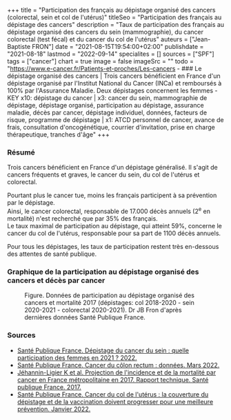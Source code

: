 +++
title = "Participation des français au dépistage organisé des cancers (colorectal, sein et col de l'utérus)"
titleSeo = "Participation des français au dépistage des cancers"
description = "Taux de participation des français au dépistage organisé des cancers du sein (mammographie), du cancer colorectal (test fécal) et du cancer du col de l'utérus"
auteurs = ["Jean-Baptiste FRON"]
date = "2021-08-15T19:54:00+02:00"
publishdate = "2021-08-18"
lastmod = "2022-09-14"
specialites = []
sources = ["SPF"]
tags = ["cancer"]
chart = true
image = false
imageSrc = ""
todo = "https://www.e-cancer.fr/Patients-et-proches/Les-cancers - ### Le dépistage organisé des cancers | Trois cancers bénéficient en France d'un dépistage organisé par l'Institut National du Cancer (INCa) et remboursés à 100% par l'Assurance Maladie. Deux dépistages concernent les femmes - KEY x10: dépistage du cancer | x3: cancer du sein, mammographie de dépistage, dépistage organisé, participation au dépistage, assurance maladie, décès par cancer, dépistage individuel, données, facteurs de risque, programme de dépistage | x1: ATCD personnel de cancer, avance de frais, consultation d'oncogénétique, courrier d'invitation, prise en charge thérapeutique, tranches d'âge"
+++

### Résumé

Trois cancers bénéficient en France d'un dépistage généralisé. Il s'agit de cancers fréquents et graves, le cancer du sein, du col de l'utérus et colorectal.

Pourtant plus le cancer tue, moins les français participent à sa prévention par le dépistage.  
Ainsi, le cancer colorectal, responsable de 17.000 décès annuels (2<sup>e</sup> en mortalité) n'est recherché que par 35% des français.  
Le taux maximal de participation au dépistage, qui atteint 59%, concerne le cancer du col de l'utérus, responsable pour sa part de 1100 décès annuels.

Pour tous les dépistages, les taux de participation restent très en-dessous des attentes de santé publique.

### Graphique de la participation au dépistage organisé des cancers et décès par cancer

<figure>
  <div id="chart" class="border alert mb-4"></div>
  <figcaption>Figure. Données de participation au dépistage organisé des cancers et mortalité 2017 (dépistages: col 2018-2020 - sein 2020-2021 - colorectal 2020-2021). Dr JB Fron d'après dernières données Santé Publique France.</figcaption>
</figure>

### Sources

- [Santé Publique France. Dépistage du cancer du sein : quelle participation des femmes en 2021 ? 2022.](https://www.santepubliquefrance.fr/les-actualites/2022/depistage-du-cancer-du-sein-quelle-participation-des-femmes-en-2021)
- [Santé Publique France. Cancer du côlon rectum : données. Mars 2022.](https://www.santepubliquefrance.fr/maladies-et-traumatismes/cancers/cancer-du-colon-rectum/donnees)
- [Jéhannin-Ligier K et al. Projection de l'incidence et de la mortalité par cancer en France métropolitaine en 2017. Rapport technique. Santé publique France. 2017.](https://www.santepubliquefrance.fr/docs/projection-de-l-incidence-et-de-la-mortalite-par-cancer-en-france-metropolitaine-en-2017)
- [Santé Publique France. Cancer du col de l'utérus : la couverture du dépistage et de la vaccination doivent progresser pour une meilleure prévention. Janvier 2022.](https://www.santepubliquefrance.fr/presse/2022/cancer-du-col-de-l-uterus-la-couverture-du-depistage-et-de-la-vaccination-doivent-progresser-pour-une-meilleure-prevention)

<script>
const chartOptions = {
  series: [{
    name: 'Participation',
    type: 'column',
    data: [59, 50.6, 34.6]
  }, {
    name: 'Mortalité',
    type: 'column',
    data: [1084, 12146, 17117]
  }],
  dataLabels: {
    formatter: function (val, opts) {
      return val + "%"
      }
  },
  chart: {},
  title: { text: 'Taux de participation au dépistage des cancers en 2022' },
  xaxis: {
    categories: ['Col de l\'utérus', 'Sein', 'Côlon-rectum'],
  },
  yaxis: [
    {
      title: {
        text: "Participation (%)",
        style: { color: '#4150f5' }
      },
      labels: {
        style: { colors: '#757575' }
      }
    },
    {
      seriesName: 'Mortalité',
        opposite: true,
        decimalsInFloat: false,
        title: {
          text: "Mortalité annuelle",
          style: {color: '#ffa600'}
        },
        labels: {
        style: { colors: '#757575' }
      }
    }
  ],
  tooltip: {
    x: { show: true },
    y: [{
      formatter: function(value) {
        return value + '%'
      }
    },
    {
      formatter: function(value) {
        return value + ' décès/an'
      }
    }]
  }
}
</script>
